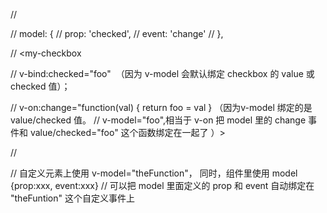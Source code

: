 
// <my-checkbox v-model="foo" value="some value"></my-checkbox>

// model: {
//     prop: 'checked',
//     event: 'change'
//   },


// <my-checkbox

// v-bind:checked="foo"  （因为 v-model 会默认绑定 checkbox 的 value 或 checked 值）；

// v-on:change="function(val) { return foo = val } （因为v-model 绑定的是value/checked 值。
// v-model="foo",相当于 v-on 把 model 里的 change 事件和 value/checked="foo" 这个函数绑定在一起了 ）>

// </my-checkbox>

// 自定义元素上使用 v-model="theFunction"， 同时，组件里使用 model {prop:xxx, event:xxx}
// 可以把 model 里面定义的 prop 和 event 自动绑定在 "theFuntion" 这个自定义事件上
